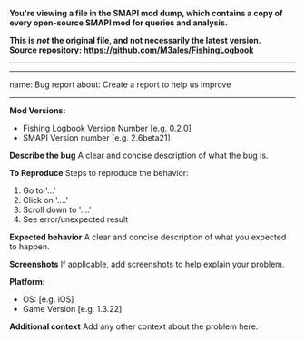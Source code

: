 **You're viewing a file in the SMAPI mod dump, which contains a copy of every open-source SMAPI mod
for queries and analysis.**

**This is _not_ the original file, and not necessarily the latest version.**  
**Source repository: https://github.com/M3ales/FishingLogbook**

----

---
name: Bug report
about: Create a report to help us improve

---

**Mod Versions:**
 - Fishing Logbook Version Number [e.g. 0.2.0]
 - SMAPI Version number [e.g. 2.6beta21]

**Describe the bug**
A clear and concise description of what the bug is.

**To Reproduce**
Steps to reproduce the behavior:
1. Go to '...'
2. Click on '....'
3. Scroll down to '....'
4. See error/unexpected result

**Expected behavior**
A clear and concise description of what you expected to happen.

**Screenshots**
If applicable, add screenshots to help explain your problem.

**Platform:**
 - OS: [e.g. iOS]
 - Game Version [e.g. 1.3.22]

**Additional context**
Add any other context about the problem here.

